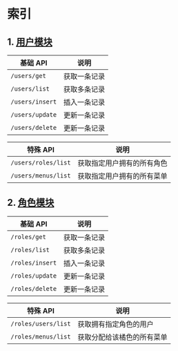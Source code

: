 # 索引

## 1. [用户模块](./users.md)

| 基础 API | 说明 |
| - | - |
| `/users/get` | 获取一条记录 |
| `/users/list` | 获取多条记录 |
| `/users/insert` | 插入一条记录 |
| `/users/update` | 更新一条记录 |
| `/users/delete` | 更新一条记录 |

| 特殊 API | 说明 |
| - | - |
| `/users/roles/list` | 获取指定用户拥有的所有角色 |
| `/users/menus/list` | 获取指定用户拥有的所有菜单 |

## 2. [角色模块](./roles.md)

| 基础 API | 说明 |
| - | - |
| `/roles/get` | 获取一条记录 |
| `/roles/list` | 获取多条记录 |
| `/roles/insert` | 插入一条记录 |
| `/roles/update` | 更新一条记录 |
| `/roles/delete` | 更新一条记录 |

| 特殊 API | 说明 |
| - | - |
| `/roles/users/list` | 获取拥有指定角色的用户 |
| `/roles/menus/list` | 获取分配给该橘色的所有菜单 |